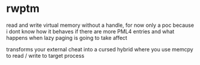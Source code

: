 # rwptm
 read and write virtual memory without a handle, for now only a poc because i dont know how it behaves if there are more PML4 entries and what happens when lazy paging is going to take affect

 transforms your external cheat into a cursed hybrid where you use memcpy to read / write to target process
